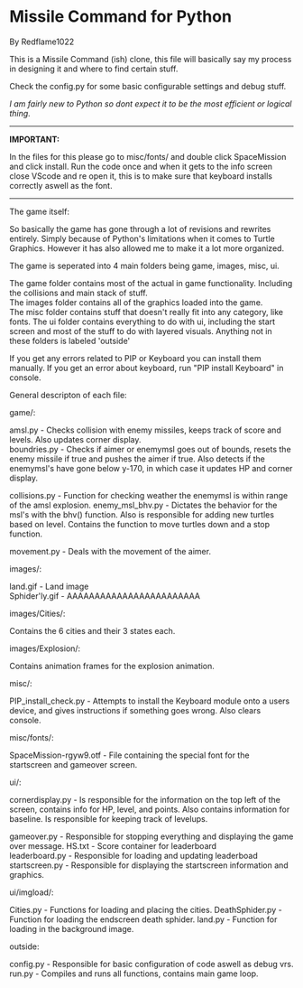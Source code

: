 Missile Command for Python
==========================
By Redflame1022

This is a Missile Command (ish) clone, this file will basically say my process in designing it and where to find certain stuff.

Check the config.py for some basic configurable settings and debug stuff.

*I am fairly new to Python so dont expect it to be the most efficient or logical thing.*

--------------------------------------------------------------------------------------------------------------------------

**IMPORTANT:**

In the files for this please go to misc/fonts/ and double click SpaceMission and click install. Run the code once and when it gets to the info screen close VScode and re open it, this is to make sure that keyboard installs correctly aswell as the font.

--------------------------------------------------------------------------------------------------------------------------

The game itself:

So basically the game has gone through a lot of revisions and rewrites entirely. Simply because of Python's limitations when it comes to Turtle Graphics.
However it has also allowed me to make it a lot more organized.

The game is seperated into 4 main folders being game, images, misc, ui.

The game folder contains most of the actual in game functionality. Including the collisions and main stack of stuff.  
The images folder contains all of the graphics loaded into the game.  
The misc folder contains stuff that doesn't really fit into any category, like fonts. 
The ui folder contains everything to do with ui, including the start screen and most of the stuff to do with layered visuals. 
Anything not in these folders is labeled 'outside'  


If you get any errors related to PIP or Keyboard you can install them manually. 
If you get an error about keyboard, run "PIP install Keyboard" in console.  


General descripton of each file:


game/:

amsl.py - Checks collision with enemy missiles, keeps track of score and levels. Also updates corner display.   
boundries.py - Checks if aimer or enemymsl goes out of bounds, resets the enemy missile if true and pushes the aimer if true. Also detects if the enemymsl's have gone below y-170, in which case it updates HP and corner display. 

collisions.py - Function for checking weather the enemymsl is within range of the amsl explosion. 
enemy_msl_bhv.py - Dictates the behavior for the msl's with the bhv() function. Also is responsible for adding new turtles based on level. Contains the function to move turtles down and a stop function.  

movement.py - Deals with the movement of the aimer. 


images/:  

land.gif - Land image   
Sphider'ly.gif - AAAAAAAAAAAAAAAAAAAAAAAA 


images/Cities/: 

Contains the 6 cities and their 3 states each.  


images/Explosion/:  

Contains animation frames for the explosion animation.  


misc/:  

PIP_install_check.py - Attempts to install the Keyboard module onto a users device, and gives instructions if something goes wrong. Also clears console.  


misc/fonts/:

SpaceMission-rgyw9.otf - File containing the special font for the startscreen and gameover screen.


ui/:

cornerdisplay.py - Is responsible for the information on the top left of the screen, contains info for HP, level, and points. Also contains information for baseline. Is responsible for keeping track of levelups.

gameover.py - Responsible for stopping everything and displaying the game over message. 
HS.txt - Score container for leaderboard  
leaderboard.py - Responsible for loading and updating leaderboad  
startscreen.py - Responsible for displaying the startscreen information and graphics. 


ui/imgload/:

Cities.py - Functions for loading and placing the cities. 
DeathSphider.py - Function for loading the endscreen death sphider. 
land.py - Function for loading in the background image. 


outside:

config.py - Responsible for basic configuration of code aswell as debug vrs.  
run.py - Compiles and runs all functions, contains main game loop.  
